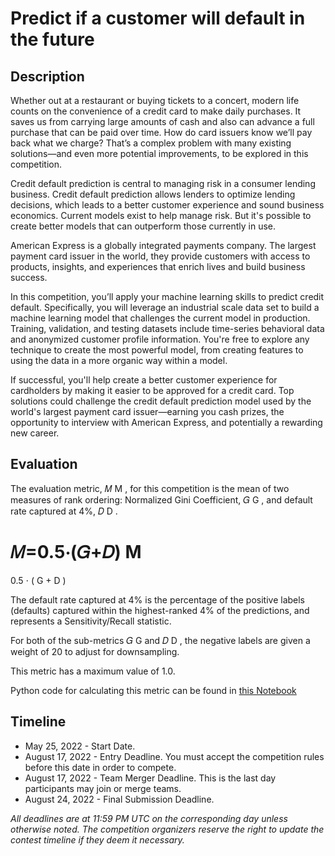 # Predict if a customer will default in the future

## Description 

Whether out at a restaurant or buying tickets to a concert, modern life counts on the convenience of a credit card to make daily purchases. It saves us from carrying large amounts of cash and also can advance a full purchase that can be paid over time. How do card issuers know we’ll pay back what we charge? That’s a complex problem with many existing solutions—and even more potential improvements, to be explored in this competition.

Credit default prediction is central to managing risk in a consumer lending business. Credit default prediction allows lenders to optimize lending decisions, which leads to a better customer experience and sound business economics. Current models exist to help manage risk. But it's possible to create better models that can outperform those currently in use.

American Express is a globally integrated payments company. The largest payment card issuer in the world, they provide customers with access to products, insights, and experiences that enrich lives and build business success.

In this competition, you’ll apply your machine learning skills to predict credit default. Specifically, you will leverage an industrial scale data set to build a machine learning model that challenges the current model in production. Training, validation, and testing datasets include time-series behavioral data and anonymized customer profile information. You're free to explore any technique to create the most powerful model, from creating features to using the data in a more organic way within a model.

If successful, you'll help create a better customer experience for cardholders by making it easier to be approved for a credit card. Top solutions could challenge the credit default prediction model used by the world's largest payment card issuer—earning you cash prizes, the opportunity to interview with American Express, and potentially a rewarding new career.


## Evaluation 

The evaluation metric, 𝑀
M
, for this competition is the mean of two measures of rank ordering: Normalized Gini Coefficient, 𝐺
G
, and default rate captured at 4%, 𝐷
D
.

𝑀=0.5⋅(𝐺+𝐷)
M
=
0.5
⋅
(
G
+
D
)

The default rate captured at 4% is the percentage of the positive labels (defaults) captured within the highest-ranked 4% of the predictions, and represents a Sensitivity/Recall statistic.

For both of the sub-metrics 𝐺
G
 and 𝐷
D
, the negative labels are given a weight of 20 to adjust for downsampling.

This metric has a maximum value of 1.0.

Python code for calculating this metric can be found in [this Notebook](https://www.kaggle.com/code/inversion/amex-competition-metric-python)

## Timeline

- May 25, 2022 - Start Date.
- August 17, 2022 - Entry Deadline. You must accept the competition rules before this date in order to compete.
- August 17, 2022 - Team Merger Deadline. This is the last day participants may join or merge teams.
- August 24, 2022 - Final Submission Deadline.

*All deadlines are at 11:59 PM UTC on the corresponding day unless otherwise noted. The competition organizers reserve the right to update the contest timeline if they deem it necessary.*
